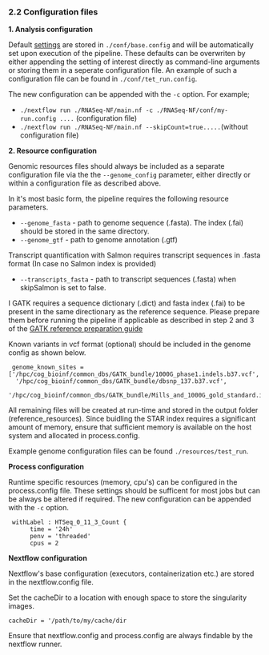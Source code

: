 ### 2.2 Configuration files

**1. Analysis configuration**

Default [settings](./settings.md) are stored in `./conf/base.config` and will be automatically set upon execution of the pipeline. These defaults can be overwriten by either appending the setting of interest directly as command-line arguments or storing them in a seperate configuration file. An example of such a configuration file can be found in  `./conf/tet_run.config`. 

The new configuration can be appended with the  `-c` option. For example;

*  `./nextflow run ./RNASeq-NF/main.nf -c ./RNASeq-NF/conf/my-run.config ....` (configuration file)
*  `./nextflow run ./RNASeq-NF/main.nf --skipCount=true.....`(without configuration file)

**2. Resource configuration**

Genomic resources files should always be included as a separate configuration file via the the `--genome_config` parameter, either directly or within a configuration file as described above. 

In it's most basic form, the pipeline requires the following resource parameters.

* `--genome_fasta` - path to genome sequence (.fasta). The index (.fai) should be stored in the same directory.
* `--genome_gtf` - path to genome annotation (.gtf)

Transcript quantification with Salmon requires transcript sequences in .fasta format (In case no Salmon index is provided)
* `--transcripts_fasta` - path to transcript sequences (.fasta) when skipSalmon is set to false.


I
GATK requires a sequence dictionary (.dict) and fasta index (.fai) to be present in the same directionary as the reference sequence. Please prepare them before running the pipeline if applicable as described in step 2 and 3 of the [GATK reference preparation guide](https://gatkforums.broadinstitute.org/gatk/discussion/2798/howto-prepare-a-reference-for-use-with-bwa-and-gatk)

Known variants in vcf format (optional) should be included in the genome config as shown below.

```
 genome_known_sites = ['/hpc/cog_bioinf/common_dbs/GATK_bundle/1000G_phase1.indels.b37.vcf',
  '/hpc/cog_bioinf/common_dbs/GATK_bundle/dbsnp_137.b37.vcf',
  '/hpc/cog_bioinf/common_dbs/GATK_bundle/Mills_and_1000G_gold_standard.indels.b37.vcf']
```

All remaining files will be created at run-time and stored in the output folder (reference_resources). Since buidling the STAR index requires a significant amount of memory, ensure that sufficient memory is available on the host system and allocated in process.config. 

Example genome configuration files can be found `./resources/test_run`.

**Process configuration**

Runtime specific resources (memory, cpu's) can be configured in the process.config file. These settings should be sufficent for most jobs but can be always be altered if required. The new configuration can be appended with the  `-c` option.

```
 withLabel : HTSeq_0_11_3_Count {
      time = '24h'
      penv = 'threaded'
      cpus = 2
```
**Nextflow configuration**

Nextflow's base configuration (executors, containerization etc.) are stored in the nextflow.config file.

Set the cacheDir to a location with enough space to store the singularity images. 

`cacheDir = '/path/to/my/cache/dir`

Ensure that nextflow.config and process.config are always findable by the nextflow runner.

